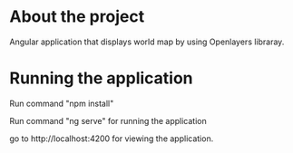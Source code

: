 # About the project

Angular application that displays world map by using Openlayers libraray.

# Running the application

Run command "npm install"

Run command "ng serve" for running the application

go to http://localhost:4200 for viewing the application.
